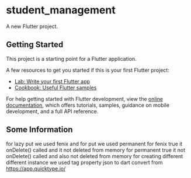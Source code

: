 # student_management

A new Flutter project.

## Getting Started

This project is a starting point for a Flutter application.

A few resources to get you started if this is your first Flutter project:

- [Lab: Write your first Flutter app](https://docs.flutter.dev/get-started/codelab)
- [Cookbook: Useful Flutter samples](https://docs.flutter.dev/cookbook)

For help getting started with Flutter development, view the
[online documentation](https://docs.flutter.dev/), which offers tutorials,
samples, guidance on mobile development, and a full API reference.


## Some Information
 for lazy put we used fenix and for put we used permanent
 for fenix true it onDelete() called and it not deleted from memory
 for permanent true it not onDelete() called and also not deleted from memory
 for creating different different instance we used tag property
 json to dart convert from
       https://app.quicktype.io/